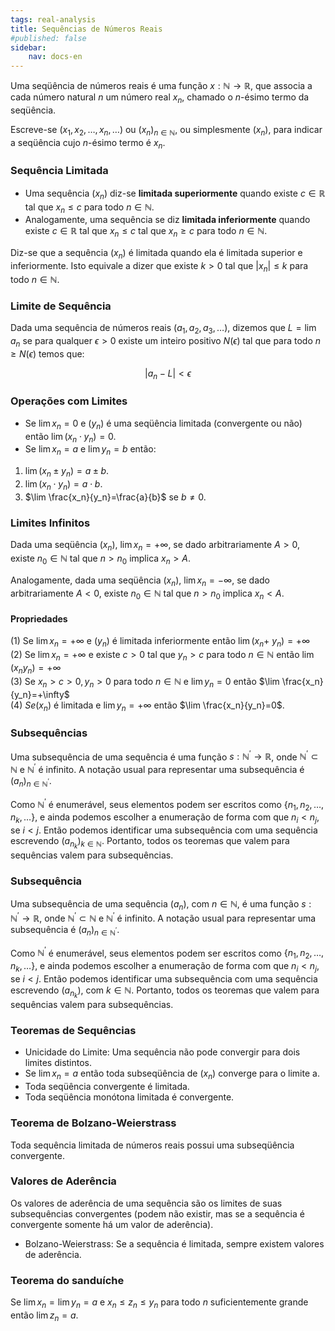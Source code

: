 ```yaml
---
tags: real-analysis
title: Sequências de Números Reais
#published: false
sidebar:
    nav: docs-en
---
```


Uma seqüência de números reais é uma função $x: \mathbb{N} \rightarrow \mathbb{R}$, que associa a cada número natural $n$ um número real $x_n$, chamado o $n$-ésimo termo da seqüência.

Escreve-se $\left(x_1, x_2, \ldots, x_n, \ldots\right)$ ou $\left(x_n\right)_{n \in \mathbb{N}}$, ou simplesmente $\left(x_n\right)$, para indicar a seqüência cujo $n$-ésimo termo é $x_n$.

### Sequência Limitada

- Uma sequência $\left(x_n\right)$ diz-se **limitada superiormente** quando existe $c \in \mathbb{R}$ tal que $x_n \leq c$ para todo $n \in \mathbb{N}$. 
- Analogamente, uma sequência se diz **limitada inferiormente** quando existe $c \in \mathbb{R}$ tal que $x_n \leq c$ tal que $x_n \geq c$ para todo $n \in \mathbb{N}$. 

Diz-se que a sequência $\left(x_n\right)$ é limitada quando ela é limitada superior e inferiormente. Isto equivale a dizer que existe $k > 0$ tal que $|x_n| \leq k$ para todo $n \in \mathbb{N}$. 

### Limite de Sequência

Dada uma sequência de números reais $\left(a_1, a_2, a_3, \ldots\right)$, dizemos que $L=\lim a_n$ se para qualquer $\epsilon>0$ existe um inteiro positivo $N(\epsilon)$ tal que para todo $n \geq N(\epsilon)$ temos que:

$$\left|a_n-L\right|<\epsilon$$

### Operações com Limites

- Se $\lim x_n=0$ e $\left(y_n\right)$ é uma seqüência limitada (convergente ou não) então $\lim \left(x_n \cdot y_n\right)=0$.
- Se $\lim x_n=a$ e $\lim y_n=b$ então:
1. $\lim \left(x_n \pm y_n\right)=a \pm b$.
2. $\lim \left(x_n \cdot y_n\right)=a \cdot b$.
3. $\lim \frac{x_n}{y_n}=\frac{a}{b}$ se $b \neq 0$.

### Limites Infinitos

Dada uma seqüência $\left(x_n\right)$, $\lim x_n=+\infty$, se dado arbitrariamente $A>0$, existe $n_0 \in \mathbb{N}$ tal que $n > n_0$ implica $x_n>A$.

Analogamente, dada uma seqüência $\left(x_n\right)$, $\lim x_n= -\infty$, se dado arbitrariamente $A < 0$, existe $n_0 \in \mathbb{N}$ tal que $n > n_0$ implica $x_n < A$.

#### Propriedades

(1) Se $\lim x_n=+\infty$ e $\left(y_n\right)$ é limitada inferiormente então $\lim \left(x_n+\right.$ $\left.y_n\right)=+\infty$ \
(2) Se $\lim x_n=+\infty$ e existe $c>0$ tal que $y_n>c$ para todo $n \in \mathbb{N}$ então $\lim \left(x_n y_n\right)=+\infty$ \
(3) Se $x_n>c>0, y_n>0$ para todo $n \in \mathbb{N}$ e $\lim y_n=0$ então $\lim \frac{x_n}{y_n}=+\infty$ \
(4) $S e\left(x_n\right)$ é limitada e $\lim y_n=+\infty$ então $\lim \frac{x_n}{y_n}=0$.

### Subsequências

Uma subsequência de uma sequência é uma função $s: \mathbb{N}^{\prime} \rightarrow \mathbb{R}$, onde $\mathbb{N}^{\prime} \subset \mathbb{N}$ e $\mathbb{N}^{\prime}$ é infinito. A notação usual para representar uma subsequência é $\left(a_n\right)_{n \in \mathbb{N}^{\prime}}$.

Como $\mathbb{N}^{\prime}$ é enumerável, seus elementos podem ser escritos como $\left\{n_1, n_2, \ldots, n_k, \ldots\right\}$, e ainda podemos escolher a enumeração de forma com que $n_i<n_j$, se $i<j$. Então podemos identificar uma subsequência com uma sequência escrevendo $\left(a_{n_k}\right)_{k \in \mathbb{N}}$. Portanto, todos os teoremas que valem para sequências valem para subsequências.
### Subsequência

Uma subsequência de uma sequência $\left(a_n\right)$, com $n \in \mathbb{N}$, é uma função $s: \mathbb{N}^{\prime} \rightarrow \mathbb{R}$, onde $\mathbb{N}^{\prime} \subset \mathbb{N}$ e $\mathbb{N}^{\prime}$ é infinito. A notação usual para representar uma subsequência é $\left(a_n\right)_{n \in \mathbb{N}^{\prime}}$.

Como $\mathbb{N}^{\prime}$ é enumerável, seus elementos podem ser escritos como $\{n_1, n_2, \ldots, n_k, \ldots\}$, e ainda podemos escolher a enumeração de forma com que $n_i<n_j$, se $i<j$. Então podemos identificar uma subsequência com uma sequência escrevendo $\left(a_{n_k}\right)$, com $k \in \mathbb{N}$. Portanto, todos os teoremas que valem para sequências valem para subsequências.

### Teoremas de Sequências

- Unicidade do Limite: Uma sequência não pode convergir para dois limites distintos.
- Se $\lim x_n=a$ então toda subseqüência de $\left(x_n\right)$ converge para o limite a.
- Toda seqüência convergente é limitada.
- Toda seqüência monótona limitada é convergente.

### Teorema de Bolzano-Weierstrass 

Toda sequência limitada de números reais possui uma subseqüência convergente.

### Valores de Aderência
Os valores de aderência de uma sequência são os limites de suas subsequências convergentes (podem não existir, mas se a sequência é convergente somente há um valor de aderência). 

- Bolzano-Weierstrass: Se a sequência é limitada, sempre existem valores de aderência.
  
### Teorema do sanduíche

Se $\lim x_n = \lim y_n=a$ e $x_n \leq z_n \leq y_n$ para todo $n$ suficientemente grande então $\lim z_n=a$.
